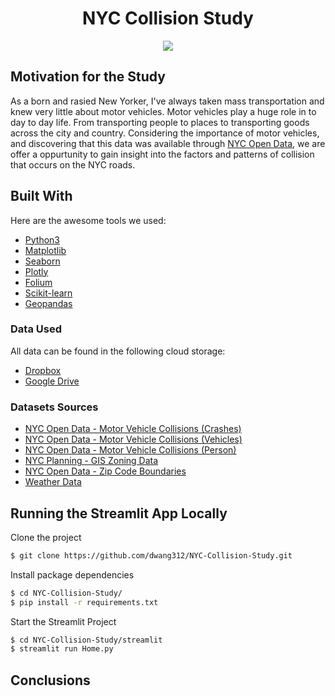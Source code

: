 <div align ="center">
  <h1>NYC Collision Study</h1>
  <img src="https://cdn-images.the-express.com/img/dynamic/10/590x/secondary/NYC-crash-24494.jpg?r=1688426470795"/>
</div>
 

<!-- ABOUT THE PROJECT -->
## Motivation for the Study
As a born and rasied New Yorker, I've always taken mass transportation and knew very little about motor vehicles. Motor vehicles play a huge role in to day to day life. From transporting people to places to transporting goods across the city and country. Considering the importance of motor vehicles, and discovering that this data was available through [NYC Open Data](https://opendata.cityofnewyork.us/), we are offer a oppurtunity to gain insight into the factors and patterns of collision that occurs on the NYC roads.

## Built With

Here are the awesome tools we used:

* [Python3](https://www.python.org/download/releases/3.0/)
* [Matplotlib](https://matplotlib.org/)
* [Seaborn](https://seaborn.pydata.org/)
* [Plotly](https://plotly.com/)
* [Folium](https://python-visualization.github.io/folium/)
* [Scikit-learn](https://scikit-learn.org/stable/)
* [Geopandas](https://geopandas.org/en/stable/)

### Data Used
All data can be found in the following cloud storage:
- [Dropbox](https://www.dropbox.com/scl/fo/hc058smdtlxnhzkrmqcoc/h?rlkey=sdkp7fopicas4v2zl8szy9jxr&dl=0)
- [Google Drive](https://drive.google.com/drive/folders/1buPeDXX0it8zFgjv90V684iUyqIiMwId?usp=drive_link)

### Datasets Sources
- [NYC Open Data - Motor Vehicle Collisions (Crashes)](https://data.cityofnewyork.us/Public-Safety/Motor-Vehicle-Collisions-Crashes/h9gi-nx95)
- [NYC Open Data - Motor Vehicle Collisions (Vehicles)](https://data.cityofnewyork.us/Public-Safety/Motor-Vehicle-Collisions-Vehicles/bm4k-52h4)
- [NYC Open Data - Motor Vehicle Collisions (Person)](https://data.cityofnewyork.us/Public-Safety/Motor-Vehicle-Collisions-Person/f55k-p6yu)
- [NYC Planning - GIS Zoning Data](https://www.nyc.gov/site/planning/data-maps/open-data/dwn-gis-zoning.page#metadata)
- [NYC Open Data - Zip Code Boundaries](https://data.beta.nyc/en/dataset/nyc-zip-code-tabulation-areas/resource/894e9162-871c-4552-a09c-c6915d8783fb)
- [Weather Data](https://www.wunderground.com/)

## Running the Streamlit App Locally

Clone the project
```bash
$ git clone https://github.com/dwang312/NYC-Collision-Study.git
```

Install package dependencies
```bash
$ cd NYC-Collision-Study/
$ pip install -r requirements.txt
```

Start the Streamlit Project
```bash
$ cd NYC-Collision-Study/streamlit
$ streamlit run Home.py
```

## Conclusions

<!-- MARKDOWN LINKS AND IMAGES -->
